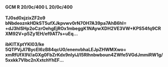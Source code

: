 #### GCM R 20/0c/400 L 20/0c/400
**TJ0sd0xjzixZF2o9**<br/>**bNbdeoznkHDkST5ufXJkpvwv0rN7OH7A39pa7AhB6hI=**<br/>**+dJ3hISHp2oCzrOehgEjROx1mbeggK1NAywXDH2VE3VW+KPS54fq9CRXM92V+p5Zy1EH/ef9AT7s+uEq...**<br/><br/>
**ibKlTXptYKl03/ke**<br/>**5QTPVjJl7BycEI6zB84qcU0/enenvbhaLEJpZHWMXwo=**<br/>**xmRfUfX9V/aGXg0FbZrKdx9nlyiJ/I5Rlhnbwboun4ZWfe5VGdJmmiRW1g/5xxkk7VIbc2nXxtchYhEF...**